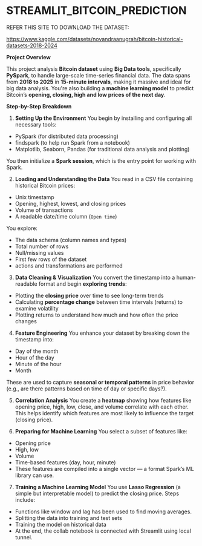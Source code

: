 # STREAMLIT_BITCOIN_PREDICTION


REFER THIS SITE TO DOWNLOAD THE DATASET:

https://www.kaggle.com/datasets/novandraanugrah/bitcoin-historical-datasets-2018-2024

**Project Overview**

This project analysis **Bitcoin dataset** using **Big Data tools**, specifically **PySpark**, to handle large-scale time-series financial data. The data spans from **2018 to 2025** in **15-minute intervals**, making it massive and ideal for big data analysis. You're also building a **machine learning model** to predict Bitcoin’s **opening, closing, high and low prices of the next day**.

**Step-by-Step Breakdown**

1. **Setting Up the Environment**
You begin by installing and configuring all necessary tools:
- PySpark (for distributed data processing)
- findspark (to help run Spark from a notebook)
- Matplotlib, Seaborn, Pandas (for traditional data analysis and plotting)

You then initialize a **Spark session**, which is the entry point for working with Spark.

2. **Loading and Understanding the Data**
You read in a CSV file containing historical Bitcoin prices:
- Unix timestamp
- Opening, highest, lowest, and closing prices
- Volume of transactions
- A readable date/time column (`Open time`)

You explore:
- The data schema (column names and types)
- Total number of rows
- Null/missing values
- First few rows of the dataset
- actions and transformations are performed

3. **Data Cleaning & Visualization**
You convert the timestamp into a human-readable format and begin **exploring trends**:
- Plotting the **closing price** over time to see long-term trends
- Calculating **percentage change** between time intervals (returns) to examine volatility
- Plotting returns to understand how much and how often the price changes

4. **Feature Engineering**
You enhance your dataset by breaking down the timestamp into:
- Day of the month
- Hour of the day
- Minute of the hour
- Month

These are used to capture **seasonal or temporal patterns** in price behavior (e.g., are there patterns based on time of day or specific days?).

5. **Correlation Analysis**
You create a **heatmap** showing how features like opening price, high, low, close, and volume correlate with each other. This helps identify which features are most likely to influence the target (closing price).

6. **Preparing for Machine Learning**
You select a subset of features like:
- Opening price
- High, low
- Volume
- Time-based features (day, hour, minute)
- These features are compiled into a single vector — a format Spark’s ML library can use.


7. **Training a Machine Learning Model**
You use **Lasso Regression** (a simple but interpretable model) to predict the closing price. Steps include:
- Functions like window and lag has been used to find moving averages. 
- Splitting the data into training and test sets
- Training the model on historical data
- At the end, the collab notebook is connected with Streamlit using local tunnel.


